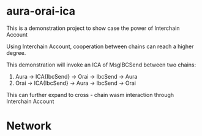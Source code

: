 # aura-orai-ica
This is a demonstration project to show case the power of Interchain Account

Using Interchain Account, cooperation between chains can reach a higher degree.

This demonstration will invoke an ICA of MsgIBCSend between two chains:
1. Aura -> ICA{IbcSend} -> Orai -> IbcSend -> Aura
2. Orai -> ICA{IbcSend} -> Aura -> IbcSend -> Orai

This can further expand to cross - chain wasm interaction through Interchain Account
# Network
